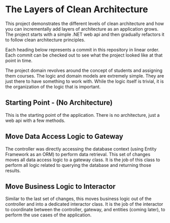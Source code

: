 # The Layers of Clean Architecture

This project demonstrates the different levels of clean architecture and how you can incrementally add layers of
architecture as an application grows. The project starts with a simple .NET web api and then gradually refactors it to
follow clean architecture principles.

Each heading below represents a commit in this repository in linear order. Each commit can be checked out to see what
the project looked like at that point in time.

The project domain revolves around the concept of students and assigning them courses. The logic and domain models are 
extremely simple. They are just there to have something to work with. While the logic itself is trivial, it is the
organization of the logic that is important.

## Starting Point - (No Architecture)

This is the starting point of the application. There is no architecture, just a web api with a few methods.

## Move Data Access Logic to Gateway

The controller was directly accessing the database context (using Entity Framework as an ORM) to perform data
retrieval. This set of changes moves all data access logic to a gateway class. It is the job of this class to
perform all logic related to querying the database and returning those results.

## Move Business Logic to Interactor

Similar to the last set of changes, this moves business logic out of the controller and into a dedicated interactor
class. It is the job of the interactor to coordinate between the controller, gateway, and entities (coming later), to
perform the use cases of the application.
